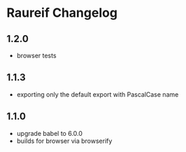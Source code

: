 # Raureif Changelog

## 1.2.0

* browser tests

## 1.1.3

* exporting only the default export with PascalCase name

## 1.1.0

* upgrade babel to 6.0.0
* builds for browser via browserify
